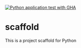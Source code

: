 [![Python application test with GHA](https://github.com/brian-lear/scaffold/actions/workflows/main.yml/badge.svg?branch=main)](https://github.com/brian-lear/scaffold/actions/workflows/main.yml)


# scaffold
This is a project scaffold for Python
